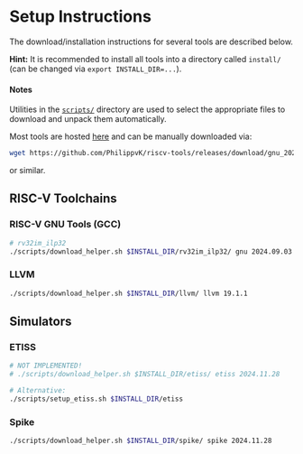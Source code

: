 # Setup Instructions

The download/installation instructions for several tools are described below.

**Hint:** It is recommended to install all tools into a directory called `install/` (can be changed via `export INSTALL_DIR=...`).

#### Notes

Utilities in the [`scripts/`](scripts/) directory are used to select the appropriate files to download and unpack them automatically.

Most tools are hosted [here](https://github.com/PhilippvK/riscv-tools/releases) and can be manually downloaded via:

```sh
wget https://github.com/PhilippvK/riscv-tools/releases/download/gnu_2024.09.03/riscv64-unknown-elf-ubuntu-20.04-rv32gc_ilp32d.tar.xz
```

or similar.

## RISC-V Toolchains

### RISC-V GNU Tools (GCC)

```sh
# rv32im_ilp32
./scripts/download_helper.sh $INSTALL_DIR/rv32im_ilp32/ gnu 2024.09.03 rv32im_zicsr_zifencei_ilp32
```

### LLVM

```sh
./scripts/download_helper.sh $INSTALL_DIR/llvm/ llvm 19.1.1
```

## Simulators

### ETISS

```sh
# NOT IMPLEMENTED!
# ./scripts/download_helper.sh $INSTALL_DIR/etiss/ etiss 2024.11.28

# Alternative:
./scripts/setup_etiss.sh $INSTALL_DIR/etiss
```

### Spike

```sh
./scripts/download_helper.sh $INSTALL_DIR/spike/ spike 2024.11.28
```
